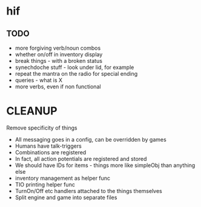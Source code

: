 # hif

## TODO
- more forgiving verb/noun combos
- whether on/off in inventory display
- break things - with a broken status
- synechdoche stuff - look under lid, for example
- repeat the mantra on the radio for special ending
- queries - what is X
- more verbs, even if non functional


CLEANUP
=======
Remove specificity of things
- All messaging goes in a config, can be overridden by games
- Humans have talk-triggers
- Combinations are registered
- In fact, all action potentials are registered and stored
- We should have IDs for items - things more like simpleObj than anything else
- inventory management as helper func
- TIO printing helper func
- TurnOn/Off etc handlers attached to the things themselves
- Split engine and game into separate files
